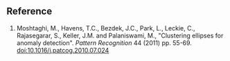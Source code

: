 
## Reference
1. Moshtaghi, M., Havens, T.C., Bezdek, J.C., Park, L., Leckie, C., Rajasegarar, S., Keller, J.M. and Palaniswami, M., "Clustering ellipses for anomaly detection". *Pattern Recognition* 44 (2011) pp. 55-69. [doi:10.1016/j.patcog.2010.07.024](http://dx.doi.org/10.1016/j.patcog.2010.07.024)
